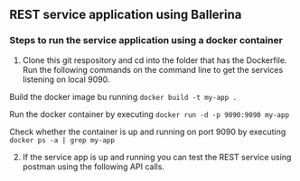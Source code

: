 ## REST service application using Ballerina

### Steps to run the service application using a docker container

1. Clone this git respository and cd into the folder that has the Dockerfile. Run the following commands on the command line to get the services listening on local 9090.

Build the docker image bu running `docker build -t my-app .`

Run the docker container by executing `docker run -d -p 9090:9090 my-app`

Check whether the container is up and running on port 9090 by executing `docker ps -a | grep my-app` 

2. If the service app is up and running you can test the REST service using postman using the following API calls.




